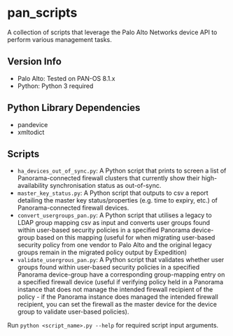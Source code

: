 # pan_scripts

A collection of scripts that leverage the Palo Alto Networks device API to perform various management tasks.

## Version Info

- Palo Alto: Tested on PAN-OS 8.1.x
- Python: Python 3 required

## Python Library Dependencies

- pandevice
- xmltodict

## Scripts

- `ha_devices_out_of_sync.py`: A Python script that prints to screen a list of Panorama-connected firewall clusters that currently show their high-availability synchronisation status as out-of-sync.
- `master_key_status.py`: A Python script that outputs to csv a report detailing the master key status/properties (e.g. time to expiry, etc.) of Panorama-connected firewall devices.
- `convert_usergroups_pan.py`: A Python script that utilises a legacy to LDAP group mapping csv as input and converts user groups found within user-based security policies in a specified Panorama device-group based on this mapping (useful for when migrating user-based security policy from one vendor to Palo Alto and the original legacy groups remain in the migrated policy output by Expedition)
- `validate_usergrous_pan.py`: A Python script that validates whether user groups found within user-based security policies in a specified Panorama device-group have a corresponding group-mapping entry on a specified firewall device (useful if verifying policy held in a Panorama instance that does not manage the intended firewall recipient of the policy - if the Panorama instance does managed the intended firewall recipient, you can set the firewall as the master device for the device group to validate user-based policies).

Run `python <script_name>.py --help` for required script input arguments.
